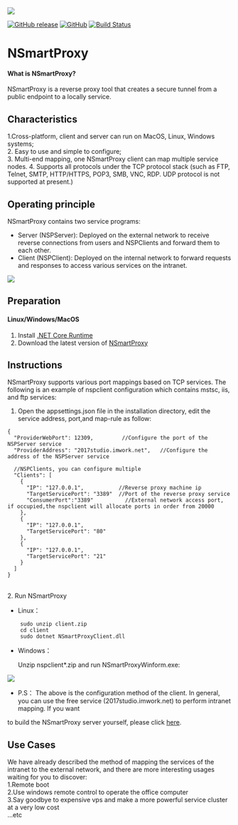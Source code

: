 <img src="https://github.com/tmoonlight/NSmartProxy/blob/master/NSmartProxyNew.png">

[![GitHub release](https://img.shields.io/github/release/tmoonlight/NSmartProxy.svg?logoColor=%21%5BGitHub%20release%5D%28https%3A%2F%2Fimg.shields.io%2Fgithub%2Frelease%2Ftmoonlight%2FNSmartProxy.svg%29)](https://github.com/tmoonlight/NSmartProxy/releases)
[![GitHub](https://img.shields.io/github/license/tmoonlight/NSmartProxy.svg)](https://github.com/tmoonlight/NSmartProxy/blob/master/LICENSE)
[![Build Status](https://dev.azure.com/tmoonlight/NSmartProxy/_apis/build/status/tmoonlight.NSmartProxy?branchName=master)](https://dev.azure.com/tmoonlight/NSmartProxy/_build/latest?definitionId=1&branchName=master)

# NSmartProxy

#### What is NSmartProxy?
NSmartProxy is a reverse proxy tool that creates a secure tunnel from a public endpoint to a locally service.

## Characteristics
1.Cross-platform, client and server can run on MacOS, Linux, Windows systems;<br />
2. Easy to use and simple to configure;<br />
3. Multi-end mapping, one NSmartProxy client can map multiple service nodes.
4. Supports all protocols under the TCP protocol stack (such as FTP, Telnet, SMTP, HTTP/HTTPS, POP3, SMB, VNC, RDP. UDP protocol is not supported at present.)

## Operating principle
NSmartProxy contains two service programs:<br />
* Server (NSPServer): Deployed on the external network to receive reverse connections from users and NSPClients and forward them to each other.
* Client (NSPClient): Deployed on the internal network to forward requests and responses to access various services on the intranet.
<img src="https://github.com/tmoonlight/NSmartProxy/blob/img/theo.png">

## Preparation
#### Linux/Windows/MacOS
1. Install [.NET Core Runtime](https://dotnet.microsoft.com/download)<br />
2. Download the latest version of [NSmartProxy](https://github.com/tmoonlight/NSmartProxy/releases)

## Instructions
NSmartProxy supports various port mappings based on TCP services. The following is an example of nspclient configuration which contains mstsc, iis, and ftp services:<br />
1. Open the appsettings.json file in the installation directory, edit the service address, port,and map-rule as follow:<br />
```
{
  "ProviderWebPort": 12309,			//Configure the port of the NSPServer service
  "ProviderAddress": "2017studio.imwork.net",	//Configure the address of the NSPServer service

  //NSPClients, you can configure multiple
  "Clients": [
    {
      "IP": "127.0.0.1",           //Reverse proxy machine ip
      "TargetServicePort": "3389"  //Port of the reverse proxy service
      "ConsumerPort":"3389"          //External network access port, if occupied,the nspclient will allocate ports in order from 20000
    },
    {
      "IP": "127.0.0.1",
      "TargetServicePort": "80"
    },
    {
      "IP": "127.0.0.1",
      "TargetServicePort": "21"
    }
  ]
}
```
<br />
2. Run NSmartProxy <br />

* Linux：
```
    sudo unzip client.zip
    cd client
    sudo dotnet NSmartProxyClient.dll
```
* Windows：

	Unzip nspclient*.zip and run NSmartProxyWinform.exe:
<img src="https://github.com/tmoonlight/100lines/raw/master/5.nspclientwinformrunning.gif" />

* P.S： The above is the configuration method of the client. In general, you can use the free service (2017studio.imwork.net) to perform intranet mapping. If you want 

to build the NSmartProxy server yourself, please click [here](https://github.com/tmoonlight/NSmartProxy/blob/master/README_SERVER.md).

## Use Cases
We have already described the method of mapping the services of the intranet to the external network, and there are more interesting usages waiting for you to 
discover:<br />
1.Remote boot
<br />
2.Use windows remote control to operate the office computer
<br />
3.Say goodbye to expensive vps and make a more powerful service cluster at a very low cost<br />
...etc
<br />
